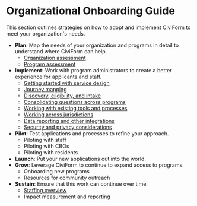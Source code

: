 # Organizational Onboarding Guide

This section outlines strategies on how to adopt and implement CiviForm to meet your organization's needs.

* **Plan**: Map the needs of your organization and programs in detail to understand where CiviForm can help.
  * [Organization assessment](organization-assessment.md)
  * [Program assessment](program-assessment.md)
* **Implement**: Work with program administrators to create a better experience for applicants and staff.
  * [Getting started with service design](service-design.md)
  * [Journey mapping](journey-mapping.md)
  * [Discovery, eligibility, and intake](discovery-eligibility-intake.md)
  * [Consolidating questions across programs](consolidating-programs.md)
  * [Working with existing tools and processes](existing-processes.md)
  * [Working across jurisdictions](working-across-jurisdictions.md)
  * [Data reporting and other integrations](reporting-and-integrations.md)
  * [Security and privacy considerations](security-and-privacy.md)
* **Pilot**: Test applications and processes to refine your approach.
  * Piloting with staff
  * Piloting with CBOs
  * Piloting with residents
* **Launch**: Put your new applications out into the world.
* **Grow**: Leverage CiviForm to continue to expand access to programs.
  * Onboarding new programs
  * Resources for community outreach
* **Sustain**: Ensure that this work can continue over time.
  * [Staffing overview](civic-entity-staffing-overview.md)
  * Impact measurement and reporting

